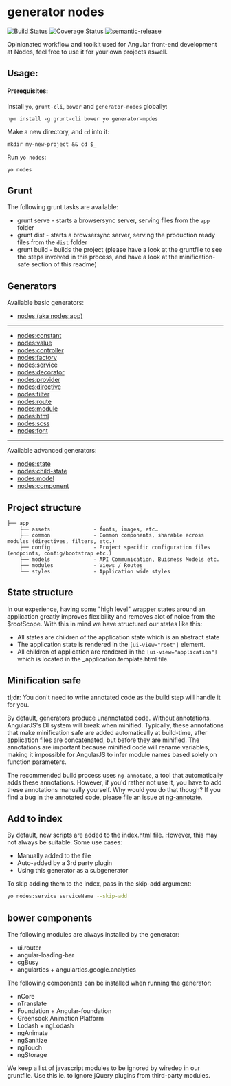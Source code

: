 # generator nodes

[![Build Status](https://travis-ci.org/nodes-frontend/generator-nodes.svg?branch=master)](https://travis-ci.org/nodes-frontend/generator-nodes)
[![Coverage Status](https://coveralls.io/repos/nodes-frontend/generator-nodes/badge.svg?branch=master&service=github)](https://coveralls.io/github/nodes-frontend/generator-nodes?branch=master)
[![semantic-release](https://img.shields.io/badge/%20%20%F0%9F%93%A6%F0%9F%9A%80-semantic--release-e10079.svg)](https://github.com/semantic-release/semantic-release)

Opinionated workflow and toolkit used for Angular front-end development at Nodes, feel free to use it for your own projects aswell.

## Usage:

#### Prerequisites:

Install `yo`, `grunt-cli`, `bower` and `generator-nodes` globally:
```
npm install -g grunt-cli bower yo generator-mpdes
```

Make a new directory, and `cd` into it:
```
mkdir my-new-project && cd $_
```

Run `yo nodes`:
```
yo nodes
```

## Grunt

The following grunt tasks are available:
- grunt serve - starts a browsersync server, serving files from the `app` folder
- grunt dist - starts a browsersync server, serving the production ready files from the `dist` folder
- grunt build - builds the project (please have a look at the gruntfile to see the steps involved in this process, and have a look at the minification-safe section of this readme) 

## Generators

Available basic generators:


* <a href="https://github.com/nodes-frontend/generator-nodes/tree/master/generators/app" target="_blank">nodes (aka nodes:app)</a>

---

* <a href="https://github.com/nodes-frontend/generator-nodes/tree/master/generators/constant" target="_blank">nodes:constant</a>
* <a href="https://github.com/nodes-frontend/generator-nodes/tree/master/generators/value" target="_blank">nodes:value</a>
* <a href="https://github.com/nodes-frontend/generator-nodes/tree/master/generators/controller" target="_blank">nodes:controller</a>
* <a href="https://github.com/nodes-frontend/generator-nodes/tree/master/generators/factory" target="_blank">nodes:factory</a>
* <a href="https://github.com/nodes-frontend/generator-nodes/tree/master/generators/service" target="_blank">nodes:service</a>
* <a href="https://github.com/nodes-frontend/generator-nodes/tree/master/generators/decorator" target="_blank">nodes:decorator</a>
* <a href="https://github.com/nodes-frontend/generator-nodes/tree/master/generators/provider" target="_blank">nodes:provider</a>
* <a href="https://github.com/nodes-frontend/generator-nodes/tree/master/generators/directive" target="_blank">nodes:directive</a>
* <a href="https://github.com/nodes-frontend/generator-nodes/tree/master/generators/filter" target="_blank">nodes:filter</a>
* <a href="https://github.com/nodes-frontend/generator-nodes/tree/master/generators/route" target="_blank">nodes:route</a>
* <a href="https://github.com/nodes-frontend/generator-nodes/tree/master/generators/module" target="_blank">nodes:module</a>
* <a href="https://github.com/nodes-frontend/generator-nodes/tree/master/generators/html" target="_blank">nodes:html</a>
* <a href="https://github.com/nodes-frontend/generator-nodes/tree/master/generators/scss" target="_blank">nodes:scss</a>
* <a href="https://github.com/nodes-frontend/generator-nodes/tree/master/generators/font" target="_blank">nodes:font</a>

---

Available advanced generators:
* <a href="https://github.com/nodes-frontend/generator-nodes/tree/master/generators/state" target="_blank">nodes:state</a>
* <a href="https://github.com/nodes-frontend/generator-nodes/tree/master/generators/child-state" target="_blank">nodes:child-state</a>
* <a href="https://github.com/nodes-frontend/generator-nodes/tree/master/generators/model" target="_blank">nodes:model</a>
* <a href="https://github.com/nodes-frontend/generator-nodes/tree/master/generators/component" target="_blank">nodes:component</a>

## Project structure

    ├── app
        ├── assets              - fonts, images, etc…
        ├── common              - Common components, sharable across modules (directives, filters, etc.)
        ├── config              - Project specific configuration files (endpoints, config/bootstrap etc.)
        ├── models              - API Communication, Buisness Models etc.
        ├── modules             - Views / Routes
        └── styles				- Application wide styles

## State structure

In our experience, having some "high level" wrapper states around an application greatly improves flexibility and removes alot of noice from the $rootScope. With this in mind we have structured our states like this:

* All states are children of the application state which is an abstract state
* The application state is rendered in the `[ui-view="root"]` element.
* All children of application are rendered in the `[ui-view="application"]` which is located in the _application.template.html file.

## Minification safe

**tl;dr**: You don't need to write annotated code as the build step will
handle it for you.

By default, generators produce unannotated code. Without annotations, AngularJS's DI system will break when minified. Typically, these annotations that make minification safe are added automatically at build-time, after application files are concatenated, but before they are minified. The annotations are important because minified code will rename variables, making it impossible for AngularJS to infer module names based solely on function parameters.

The recommended build process uses `ng-annotate`, a tool that automatically adds these annotations. However, if you'd rather not use it, you have to add these annotations manually yourself. Why would you do that though? If you find a bug
in the annotated code, please file an issue at [ng-annotate](https://github.com/olov/ng-annotate/issues).

## Add to index

By default, new scripts are added to the index.html file. However, this may not always be suitable. Some use cases:

* Manually added to the file
* Auto-added by a 3rd party plugin
* Using this generator as a subgenerator

To skip adding them to the index, pass in the skip-add argument:
```bash
yo nodes:service serviceName --skip-add
```

## bower components

The following modules are always installed by the generator:

* ui.router
* angular-loading-bar
* cgBusy
* angulartics + angulartics.google.analytics

The following components can be installed when running the generator:

* nCore
* nTranslate
* Foundation + Angular-foundation
* Greensock Animation Platform
* Lodash + ngLodash
* ngAnimate
* ngSanitize
* ngTouch
* ngStorage

We keep a list of javascript modules to be ignored by wiredep in our gruntfile. Use this ie. to ignore jQuery plugins from third-party modules.
